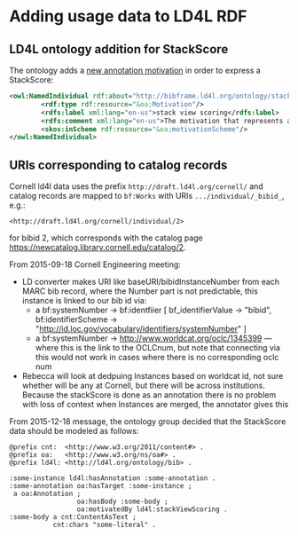 # Adding usage data to LD4L RDF

## LD4L ontology addition for StackScore

The ontology adds a [new annotation motivation](https://github.com/ld4l/ontology/blob/master/bibframe.ld4l/bibframe.ld4l.rdf#L3651-L3658) in order to express a StackScore:

```xml
<owl:NamedIndividual rdf:about="http://bibframe.ld4l.org/ontology/stackViewScoring">
        <rdf:type rdf:resource="&oa;Motivation"/>
        <rdfs:label xml:lang="en-us">stack view scoring</rdfs:label>
        <rdfs:comment xml:lang="en-us">The motivation that represents assigning a stack view score to the target resource.</rdfs:comment>
        <skos:inScheme rdf:resource="&oa;motivationScheme"/>
</owl:NamedIndividual>
```

## URIs corresponding to catalog records

Cornell ld4l data uses the prefix `http://draft.ld4l.org/cornell/` and catalog records are mapped to `bf:Works` with URIs `.../individual/_bibid_`, e.g.:

```
<http://draft.ld4l.org/cornell/individual/2>
```

for bibid 2, which corresponds with the catalog page <https://newcatalog.library.cornell.edu/catalog/2>.

From 2015-09-18 Cornell Engineering meeting:

  * LD converter makes URI like baseURI/bibidInstanceNumber from each MARC bib record, where the Number part is not predictable, this instance is linked to our bib id via:
    * a bf:systemNumber -> bf:identfiier [ bf_identifierValue -> "bibid", bf:identifierScheme -> "http://id.loc.gov/vocabulary/identifiers/systemNumber" ]
    * a bf:systemNumber -> http://www.worldcat.org/oclc/1345399 — where this is the link to the OCLCnum, but note that connecting via this would not work in cases where there is no corresponding oclc num
  * Rebecca will look at dedpuing Instances based on worldcat id, not sure whether will be any at Cornell, but there will be across institutions. Because the stackScore is done as an annotation there is no problem with loss of context when Instances are merged, the annotator gives this

From 2015-12-18 message, the ontology group decided that the StackScore data should be modeled as follows:

```
@prefix cnt:  <http://www.w3.org/2011/content#> .
@prefix oa:   <http://www.w3.org/ns/oa#> .
@prefix ld4l: <http://ld4l.org/ontology/bib> .

:some-instance ld4l:hasAnnotation :some-annotation .
:some-annotation oa:hasTarget :some-instance ;
 a oa:Annotation ; 
                 oa:hasBody :some-body ;
                 oa:motivatedBy ld4l:stackViewScoring .
:some-body a cnt:ContentAsText ;
           cnt:chars "some-literal" .
```
